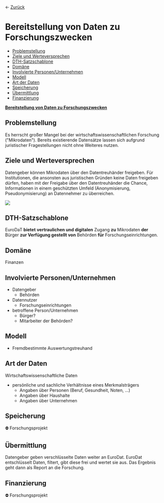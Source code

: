 &larr; [Zurück](..)
# Bereitstellung von Daten zu Forschungszwecken
- [Problemstellung](#problemstellung)
- [Ziele und Werteversprechen](#ziele)
- [DTH-Satzschablone](#schablone)
- [Domäne](#domaene)
- [Involvierte Personen/Unternehmen](#involv)
- [Modell](#modell)
- [Art der Daten](#daten)
- [Speicherung](#speicherung)
- [Übermittlung](#uebermittlung)
- [Finanzierung](#finanzierung)

**[Bereitstellung von Daten zu Forschungszwecken](https://www.eurodat.org/bereitstellung-von-daten-zu-forschungszwecken)**

<a name="problemstellung"></a>
## Problemstellung

Es herrscht großer Mangel bei der wirtschaftswissenschaftlichen Forschung ("Mikrodaten"). Bereits existierende Datensätze lassen sich aufgrund juristischer Fragestellungen nicht ohne Weiteres nutzen.

<a name="ziele"></a>
## Ziele und Werteversprechen

Datengeber können Mikrodaten über den Datentreuhänder freigeben. Für Institutionen, die ansonsten aus juristischen Gründen keine Daten freigeben dürfen, haben mit der Freigabe über den Datentreuhänder die Chance, Informationen in einem geschützten Umfeld (Anonymisierung, Pseudonymisierung) an Datennehmer zu überreichen.

![](https://www.eurodat.org/fileadmin/user_upload/EUD_Geldmarktpolitische_Forschung.svg)

<a name="schablone"></a>
## DTH-Satzschablone

EuroDaT  **bietet** **vertraulichen und digitalen** Zugang  **zu**  Mikrodaten  **der** Bürger  **zur Verfügung gestellt von**  Behörden  **für**  Forschungseinrichtungen.

<a name="domaene"></a>
## Domäne

Finanzen

<a name="involv"></a>
## Involvierte Personen/Unternehmen

-   Datengeber
    -   Behörden
-   Datennutzer
    -   Forschungseinrichtungen
-   betroffene Person/Unternehmen
    -   Bürger?
    -   Mitarbeiter der Behörden?

<a name="modell"></a>
## Modell

-   Fremdbestimmte Auswertungstreuhand

<a name="daten"></a>
## Art der Daten

Wirtschaftswissenschaftliche Daten

-   persönliche und sachliche Verhältnisse eines Merkmalsträgers
    -   Angaben über Personen (Beruf, Gesundheit, Noten, ...)
    -   Angaben über Haushalte
    -   Angaben über Unternehmen

<a name="speicherung"></a>
## Speicherung

:no_entry:  Forschungsprojekt

<a name="uebermittlung"></a>
## Übermittlung

Datengeber geben verschlüsselte Daten weiter an EuroDat. EuroDat entschlüsselt Daten, filtert, gibt diese frei und wertet sie aus. Das Ergebnis geht dann als Report an die Forschung.

<a name="finanzierung"></a>
## Finanzierung

:no_entry:  Forschungsprojekt
